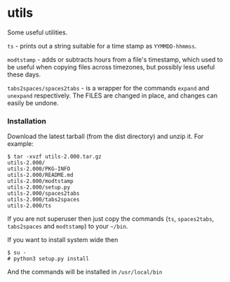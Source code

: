 # utils
Some useful utilities.

`ts` - prints out a string suitable for a time stamp as `YYMMDD-hhmmss`.

`modtstamp` - adds or subtracts hours from a file's timestamp, which used to be
    useful when copying files across timezones, but possibly less
    useful these days.

`tabs2spaces/spaces2tabs` - is a wrapper for the commands `expand` and `unexpand`
    respectively.  The FILES are changed in place, and changes can easily
    be undone.

### Installation

Download the latest tarball (from the dist directory) and unzip it. For example:

```
$ tar -xvzf utils-2.000.tar.gz
utils-2.000/
utils-2.000/PKG-INFO
utils-2.000/README.md
utils-2.000/modtstamp
utils-2.000/setup.py
utils-2.000/spaces2tabs
utils-2.000/tabs2spaces
utils-2.000/ts
```

If you are not superuser then just copy the commands (`ts`, `spaces2tabs`, `tabs2spaces` and `modtstamp`) to your `~/bin`.

If you want to install system wide then

```
$ su -
# python3 setup.py install
```

And the commands will be installed in `/usr/local/bin`

